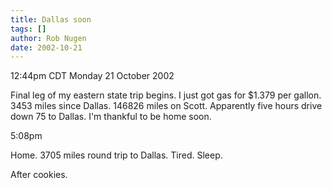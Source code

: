 ```yaml
---
title: Dallas soon
tags: []
author: Rob Nugen
date: 2002-10-21
---
```


<p class=date>12:44pm CDT Monday 21 October 2002</p>

<p>Final leg of my eastern state trip begins.  I just got gas for
$1.379 per gallon.  3453 miles since Dallas.  146826 miles on Scott.
Apparently five hours drive down 75 to Dallas.  I'm thankful to be
home soon.</p>

<p class=date>5:08pm</p>

<p>Home.  3705 miles round trip to Dallas.  Tired.  Sleep.</p>

<p>After cookies.</p>
